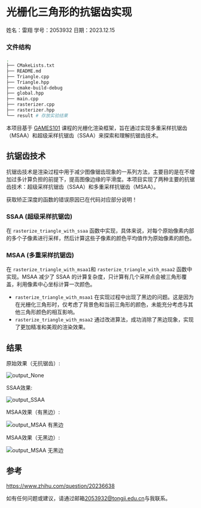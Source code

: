 # 光栅化三角形的抗锯齿实现

姓名：雷翔
学号：2053932
日期：2023.12.15

### 文件结构

```bash
.
├── CMakeLists.txt
├── README.md
├── Triangle.cpp
├── Triangle.hpp
├── cmake-build-debug
├── global.hpp
├── main.cpp
├── rasterizer.cpp
├── rasterizer.hpp
└── result # 存放实验结果
```

本项目基于 [GAMES101](https://sites.cs.ucsb.edu/~lingqi/teaching/games101.html) 课程的光栅化渲染框架，旨在通过实现多重采样抗锯齿（MSAA）和超级采样抗锯齿（SSAA）来探索和理解抗锯齿技术。

## 抗锯齿技术

抗锯齿技术是渲染过程中用于减少图像锯齿现象的一系列方法，主要目的是在不增加过多计算负担的前提下，提高图像边缘的平滑度。本项目实现了两种主要的抗锯齿技术：超级采样抗锯齿（SSAA）和多重采样抗锯齿（MSAA）。

获取矫正深度的函数的错误原因已在代码对应部分说明！

### SSAA (超级采样抗锯齿)

在 `rasterize_triangle_with_ssaa` 函数中实现，具体来说，对每个原始像素内部的多个子像素进行采样，然后计算这些子像素的颜色平均值作为原始像素的颜色。

### MSAA (多重采样抗锯齿)

在 `rasterize_triangle_with_msaa1`和 `rasterize_triangle_with_msaa2` 函数中实现。MSAA 减少了 SSAA 的计算复杂度，只计算有几个采样点会被三角形覆盖，利用像素中心坐标计算一次颜色。

- `rasterize_triangle_with_msaa1` 在实现过程中出现了黑边的问题。这是因为在光栅化三角形时，仅考虑了背景色和当前三角形的颜色，未能充分考虑与其他三角形颜色的相互影响。
- `rasterize_triangle_with_msaa2` 通过改进算法，成功消除了黑边现象，实现了更加精准和美观的渲染效果。

## 结果

原始效果（无抗锯齿）:

![output_None](https://lei-1306809548.cos.ap-shanghai.myqcloud.com/Obsidian/output_None.png)

SSAA效果:

![output_SSAA](https://lei-1306809548.cos.ap-shanghai.myqcloud.com/Obsidian/output_SSAA.png)

MSAA效果（有黑边）:

![output_MSAA 有黑边](https://lei-1306809548.cos.ap-shanghai.myqcloud.com/Obsidian/output_MSAA%20%E6%9C%89%E9%BB%91%E8%BE%B9.png)

MSAA效果（无黑边）:

![output_MSAA 无黑边](https://lei-1306809548.cos.ap-shanghai.myqcloud.com/Obsidian/output_MSAA%20%E6%97%A0%E9%BB%91%E8%BE%B9.png)

## 参考

https://www.zhihu.com/question/20236638

如有任何问题或建议，请通过邮箱[2053932@tongji.edu.cn](mailto:2053932@tongji.edu.cn)与我联系。